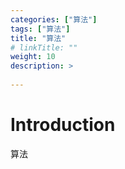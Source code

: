 ```yaml
---
categories: ["算法"] 
tags: ["算法"] 
title: "算法"
# linkTitle: ""
weight: 10
description: >
  
---
```


# Introduction
算法
